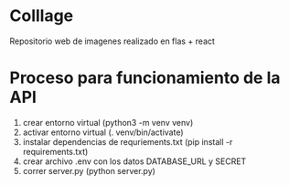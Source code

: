 # Colllage
 Repositorio web de imagenes realizado en flas + react

 # Proceso para funcionamiento de la API
 1. crear entorno virtual (python3 -m venv venv)
 2. activar entorno virtual (. venv/bin/activate)
 3. instalar dependencias de requriements.txt (pip install -r requirements.txt)
 5. crear archivo .env con los datos DATABASE_URL y SECRET
 4. correr server.py (python server.py)